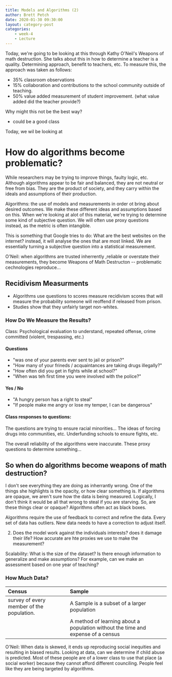 ```yaml
---
title: Models and Algorithms (2)
author: Brett Petch
date: 2020-01-30 09:30:00
layout: category-post
categories: 
    - week-4
    - Lecture
---
```


Today, we're going to be looking at this through Kathy O'Neil's Weapons of math destruction. She talks about this in how to determine a teacher is a quality. Determining approach, benefit to teachers, etc. To measure this, the approach was taken as follows:

- 35% classroom observations
- 15% collaboration and contributions to the school community outside of teaching.
- 50% value added measurement of student improvement. (what value added did the teacher provide?)

Why might this not be the best way?
- could be a good class

Today, we wil be looking at 

# How do algorithms become problematic?
While researchers may be trying to improve things, faulty logic, etc.
Although algorithms appear to be fair and balanced, they are not neutral or free from bias. They are the product of society, and they carry within the ideals and assumptions of their production. 

Algorithms: the use of models and measurements in order ot bring about desired outcomes. We make these different ideas and assumptions based on this. When we're looking at alot of this material, we're trying to determine some kind of subjective question. We will often use proxy questions instead, as the metric is often intangible. 

This is something that Google tries to do: What are the best websites on the internet? instead, it will analyse the ones that are most linked. We are essentially turning a subjective question into a statistical measurement.

O'Neil: when algorithms are trusted inherrently ,reliable or overstate their measurements, they become Weapons of Math Destructon -- problematic cechnologies reproduce...

## Recidivism Measurments
- Algorithms use questions to scores measure recidivism scores that will measure the probability someone will reoffend if released from prison.
- Studies show that they unfairly target non-whites.

### How Do We Measure the Results?
Class: Psychological evaluation to understand, repeated offense, crime committed (violent, trespassing, etc.)

#### Questions
- "was one of your parents ever sent to jail or prison?"
- "How many of your frineds / acquaintances are taking drugs illegally?"
- "How often did you get in fights while at school?"
- "When was teh first time you were involved with the police?"

#### Yes / No
- "A hungry person has a right to steal"
- "If people make me angry or lose my temper, I can be dangerous"

#### Class responses to questions:
The questions are trying to ensure racial minorities... The ideas of forcing drugs into communities, etc. Underfunding schools to ensure fights, etc.

The overall reliability of the algorithms were inaccurate. These proxy questions to determine something...

## So when do algorithms become weapons of math destruction?
I don't see everything they are doing as inherrantly wrong. One of the things she highlights is the opacity, or how clear something is. If algorithms are opaque, we aren't sure how the data is being measured. Logically, I don't think it would be all that wrong to steal if you are starving. So, are these things clear or opaque? Algorithms often act as black boxes. 

Algorithms require the use of feedback to correct and refine the data. Every set of data has outliers. New data needs to have a correction to adjust itself.

2. Does the model work against the individuals interests? does it damage their life?
How accurate are hte proxies we use to make the measurement?


Scalability: What is the size of the dataset? Is there enough information to generalize and make assumptions? For example, can we make an assessment based on one year of teaching?

### How Much Data?

|Census                                    |Sample                                       |
|:-----------------------------------------|:--------------------------------------------|
| survey of every member of the population.| A Sample is a subset of a larger population |
| | A method of learning about a population without the time and expense of a census     |

O'Neil: When data is skewed, it ends up reproducing social inequities and resulting in biased results. Looking at data, can we determine if child abuse is predicted. Most of these people are of a lower class to use that place (a social worker) because they cannot afford different counciling. People feel like they are being targeted by algorithms. 

